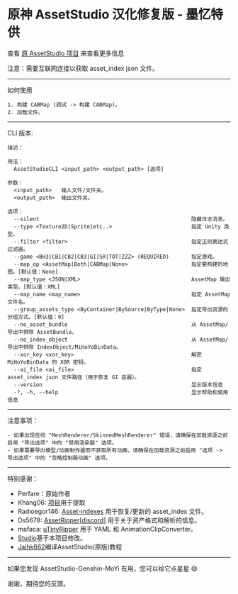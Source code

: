 # 原神 AssetStudio 汉化修复版 - 墨忆特供
查看 [原 AssetStudio 项目](https://github.com/Perfare/AssetStudio) 来查看更多信息

注意：需要互联网连接以获取 asset_index json 文件。
_____________________________________________________________________________________________________________________________
如何使用

```
1. 构建 CABMap (调试 -> 构建 CABMap)。
2. 加载文件。
```
_____________________________________________________________________________________________________________________________
CLI 版本:
```
描述：

用法：
  AssetStudioCLI <input_path> <output_path> [选项]

参数：
  <input_path>   输入文件/文件夹。
  <output_path>  输出文件夹。

选项：
  --silent                                                隐藏日志消息。
  --type <Texture2D|Sprite|etc..>                         指定 Unity 类型。
  --filter <filter>                                       指定正则表达式过滤器。
  --game <BH3|CB1|CB2|CB3|GI|SR|TOT|ZZZ> (REQUIRED)       指定游戏。
  --map_op <AssetMap|Both|CABMap|None>                    指定要构建的地图。[默认值：None]
  --map_type <JSON|XML>                                   AssetMap 输出类型。[默认值：XML]
  --map_name <map_name>                                   指定 AssetMap 文件名。
  --group_assets_type <ByContainer|BySource|ByType|None>  指定导出资源的分组方式。[默认值：0]
  --no_asset_bundle                                       从 AssetMap/导出中排除 AssetBundle。
  --no_index_object                                       从 AssetMap/导出中排除 IndexObject/MiHoYoBinData。
  --xor_key <xor_key>                                     解密 MiHoYoBinData 的 XOR 密钥。
  --ai_file <ai_file>                                     指定 asset_index json 文件路径（用于恢复 GI 容器）。
  --version                                               显示版本信息
  -?, -h, --help                                          显示帮助和使用信息
```
_____________________________________________________________________________________________________________________________
注意事项：
```
- 如果出现任何 "MeshRenderer/SkinnedMeshRenderer" 错误，请确保在加载资源之前启用 "导出选项" 中的 "禁用渲染器" 选项。
- 如果需要导出模型/动画制作器而不获取所有动画，请确保在加载资源之前启用 "选项 -> 导出选项" 中的 "忽略控制器动画" 选项。
```
_____________________________________________________________________________________________________________________________
特别感谢：
- Perfare：原始作者
- Khang06: [项目](https://github.com/khang06/genshinblkstuff)用于提取
- Radioegor146: [Asset-indexes](https://github.com/radioegor146/gi-asset-indexes) 用于恢复/更新的 asset_index 文件。
- Ds5678: [AssetRipper](https://github.com/AssetRipper/AssetRipper)[[discord](https://discord.gg/XqXa53W2Yh)] 用于关于资产格式和解析的信息。
- mafaca: [uTinyRipper](https://github.com/mafaca/UtinyRipper) 用于 YAML 和 AnimationClipConverter。
- [Studio](https:/Mgitlab.com/RazTools/Studio)基于本项目修改。
- [Jaihk662](https://blog.csdn.net/Jaihk662/article/details/118193258)编译AssetStudio(原版)教程
_____________________________________________________________________________________________________________________________

如果您发现 AssetStudio-Genshin-MoYi 有用，您可以给它点星星 😄

谢谢，期待您的反馈。

